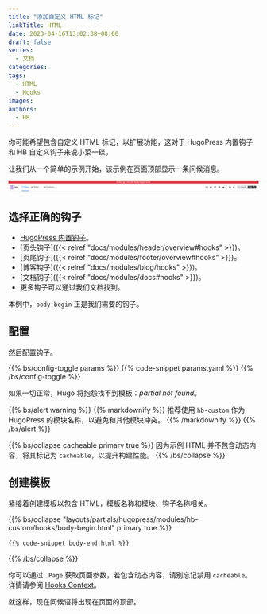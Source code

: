 ```yaml
---
title: "添加自定义 HTML 标记"
linkTitle: HTML
date: 2023-04-16T13:02:38+08:00
draft: false
series:
  - 文档
categories:
tags:
  - HTML
  - Hooks
images:
authors:
  - HB
---
```


你可能希望包含自定义 HTML 标记，以扩展功能，这对于 HugoPress 内置钩子和 HB 自定义钩子来说小菜一碟。

<!--more-->

让我们从一个简单的示例开始，该示例在页面顶部显示一条问候消息。

![example](example.png)

## 选择正确的钩子

- [HugoPress 内置钩子](https://hugomods.com/en/docs/hugopress/#hooks)。
- [页头钩子]({{< relref "docs/modules/header/overview#hooks" >}})。
- [页尾钩子]({{< relref "docs/modules/footer/overview#hooks" >}})。
- [博客钩子]({{< relref "docs/modules/blog/hooks" >}})。
- [文档钩子]({{< relref "docs/modules/docs#hooks" >}})。
- 更多钩子可以通过我们文档找到。

本例中，`body-begin` 正是我们需要的钩子。

## 配置

然后配置钩子。

{{% bs/config-toggle params %}}
{{% code-snippet params.yaml %}}
{{% /bs/config-toggle %}}

如果一切正常，Hugo 将抱怨找不到模板：_partial not found_。

{{% bs/alert warning %}}
{{% markdownify %}}
推荐使用 `hb-custom` 作为 HugoPress 的模块名称，以避免和其他模块冲突。
{{% /markdownify %}}
{{% /bs/alert %}}

{{% bs/collapse cacheable primary true %}}
因为示例 HTML 并不包含动态内容，将其标记为 `cacheable`，以提升构建性能。
{{% /bs/collapse %}}

## 创建模板

紧接着创建模板以包含 HTML，模板名称和模块、钩子名称相关。

{{% bs/collapse "layouts/partials/hugopress/modules/hb-custom/hooks/body-begin.html" primary true %}}
```html
{{% code-snippet body-end.html %}}
```
{{% /bs/collapse %}}

你可以通过 `.Page` 获取页面参数，若包含动态内容，请别忘记禁用 `cacheable`。
详情请参阅 [Hooks Context](https://hugomods.com/en/docs/hugopress/#hooks-context)。

就这样，现在问候语将出现在页面的顶部。
